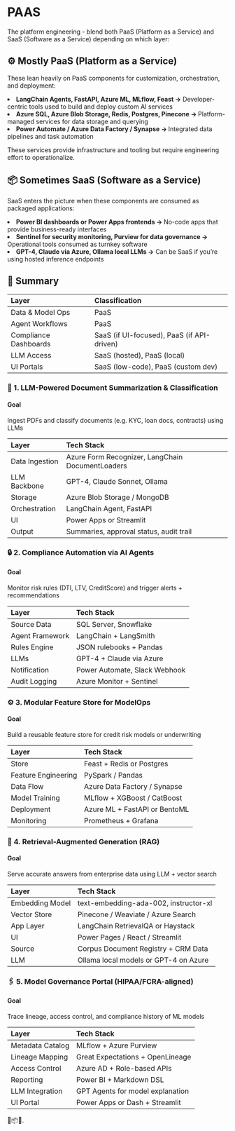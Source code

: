 ﻿# PAAS

The platform engineering - blend both PaaS (Platform as a Service) and SaaS (Software as a Service) depending on which layer:

## ⚙️ Mostly PaaS (Platform as a Service)
These lean heavily on PaaS components for customization, orchestration, and deployment:

<li><b>LangChain Agents, FastAPI, Azure ML, MLflow, Feast →</b> Developer-centric tools used to build and deploy custom AI services

<li><b>Azure SQL, Azure Blob Storage, Redis, Postgres, Pinecone → </b>Platform-managed services for data storage and querying

<li><b>Power Automate / Azure Data Factory / Synapse → </b>Integrated data pipelines and task automation

These services provide infrastructure and tooling but require engineering effort to operationalize.

## 📦 Sometimes SaaS (Software as a Service)
SaaS enters the picture when these components are consumed as packaged applications:

<li><b>Power BI dashboards or Power Apps frontends → </b>No-code apps that provide business-ready interfaces

<li><b>Sentinel for security monitoring, Purview for data governance →</b> Operational tools consumed as turnkey software

<li><b>GPT-4, Claude via Azure, Ollama local LLMs →</b> Can be SaaS if you’re using hosted inference endpoints

## 🧩 Summary
|   Layer	| Classification |
| :---   | :--- |
| Data & Model Ops |PaaS |
| Agent Workflows | PaaS |
| Compliance Dashboards | SaaS (if UI-focused), PaaS (if API-driven) |
| LLM Access	| SaaS (hosted), PaaS (local) |
| UI Portals	| SaaS (low-code), PaaS (custom dev) |



### 🧠 1. LLM-Powered Document Summarization & Classification
#### Goal 
Ingest PDFs and classify documents (e.g. KYC, loan docs, contracts) using LLMs


| Layer	| Tech Stack| 
| :---   | :--- |
| Data Ingestion |Azure Form Recognizer, LangChain DocumentLoaders |
| LLM Backbone	| GPT-4, Claude Sonnet, Ollama |
| Storage	| Azure Blob Storage / MongoDB |
| Orchestration	| LangChain Agent, FastAPI |
| UI	| Power Apps or Streamlit |
| Output	| Summaries, approval status, audit trail |

### 🔒 2. Compliance Automation via AI Agents
#### Goal 
Monitor risk rules (DTI, LTV, CreditScore) and trigger alerts + recommendations

| Layer	| Tech Stack| 
| :---   | :--- |
| Source Data	| SQL Server, Snowflake |
| Agent Framework	| LangChain + LangSmith |
| Rules Engine	| JSON rulebooks + Pandas|
| LLMs	| GPT-4 + Claude via Azure |
| Notification	| Power Automate, Slack Webhook |
| Audit Logging	| Azure Monitor + Sentinel |

### ⚙️ 3. Modular Feature Store for ModelOps
#### Goal 
Build a reusable feature store for credit risk models or underwriting

| Layer	| Tech Stack| 
| :---   | :--- |
| Store	| Feast + Redis or Postgres |
| Feature Engineering	| PySpark / Pandas |
| Data Flow	| Azure Data Factory / Synapse |
| Model Training	| MLflow + XGBoost / CatBoost |
| Deployment	| Azure ML + FastAPI or BentoML
| Monitoring	| Prometheus + Grafana |


### 🧬 4. Retrieval-Augmented Generation (RAG)  
#### Goal
Serve accurate answers from enterprise data using LLM + vector search

| Layer	| Tech Stack| 
| :---   | :--- |
| Embedding Model	| text-embedding-ada-002, instructor-xl |
| Vector Store	| Pinecone / Weaviate / Azure Search |
| App Layer	| LangChain RetrievalQA or Haystack |
| UI	| Power Pages / React / Streamlit |
| Source | Corpus	Document Registry + CRM Data |
| LLM	| Ollama local models or GPT-4 on Azure |

### 🖇️ 5. Model Governance Portal (HIPAA/FCRA-aligned)
#### Goal 
Trace lineage, access control, and compliance history of ML models

| Layer	| Tech Stack| 
| :---   | :--- |
| Metadata Catalog	| MLflow + Azure Purview |
| Lineage Mapping	| Great Expectations + OpenLineage |
| Access Control	| Azure AD + Role-based APIs |
| Reporting	| Power BI + Markdown DSL |
| LLM Integration	| GPT Agents for model explanation |
| UI Portal	| Power Apps or Dash + Streamlit |


🧠📦🚀.

